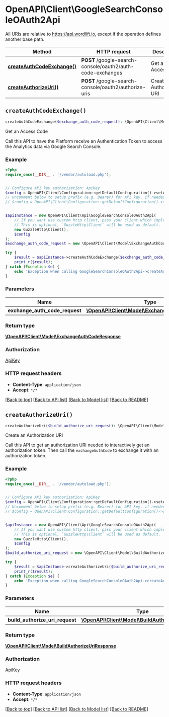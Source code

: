 # OpenAPI\Client\GoogleSearchConsoleOAuth2Api

All URIs are relative to https://api.wordlift.io, except if the operation defines another base path.

| Method | HTTP request | Description |
| ------------- | ------------- | ------------- |
| [**createAuthCodeExchange()**](GoogleSearchConsoleOAuth2Api.md#createAuthCodeExchange) | **POST** /google-search-console/oauth2/auth-code-exchanges | Get an Access Code |
| [**createAuthorizeUri()**](GoogleSearchConsoleOAuth2Api.md#createAuthorizeUri) | **POST** /google-search-console/oauth2/authorize-uris | Create an Authorization URI |


## `createAuthCodeExchange()`

```php
createAuthCodeExchange($exchange_auth_code_request): \OpenAPI\Client\Model\ExchangeAuthCodeResponse
```

Get an Access Code

Call this API to have the Platform receive an Authentication Token to access the Analytics data via Google Search Console.

### Example

```php
<?php
require_once(__DIR__ . '/vendor/autoload.php');


// Configure API key authorization: ApiKey
$config = OpenAPI\Client\Configuration::getDefaultConfiguration()->setApiKey('Authorization', 'YOUR_API_KEY');
// Uncomment below to setup prefix (e.g. Bearer) for API key, if needed
// $config = OpenAPI\Client\Configuration::getDefaultConfiguration()->setApiKeyPrefix('Authorization', 'Bearer');


$apiInstance = new OpenAPI\Client\Api\GoogleSearchConsoleOAuth2Api(
    // If you want use custom http client, pass your client which implements `GuzzleHttp\ClientInterface`.
    // This is optional, `GuzzleHttp\Client` will be used as default.
    new GuzzleHttp\Client(),
    $config
);
$exchange_auth_code_request = new \OpenAPI\Client\Model\ExchangeAuthCodeRequest(); // \OpenAPI\Client\Model\ExchangeAuthCodeRequest

try {
    $result = $apiInstance->createAuthCodeExchange($exchange_auth_code_request);
    print_r($result);
} catch (Exception $e) {
    echo 'Exception when calling GoogleSearchConsoleOAuth2Api->createAuthCodeExchange: ', $e->getMessage(), PHP_EOL;
}
```

### Parameters

| Name | Type | Description  | Notes |
| ------------- | ------------- | ------------- | ------------- |
| **exchange_auth_code_request** | [**\OpenAPI\Client\Model\ExchangeAuthCodeRequest**](../Model/ExchangeAuthCodeRequest.md)|  | |

### Return type

[**\OpenAPI\Client\Model\ExchangeAuthCodeResponse**](../Model/ExchangeAuthCodeResponse.md)

### Authorization

[ApiKey](../../README.md#ApiKey)

### HTTP request headers

- **Content-Type**: `application/json`
- **Accept**: `*/*`

[[Back to top]](#) [[Back to API list]](../../README.md#endpoints)
[[Back to Model list]](../../README.md#models)
[[Back to README]](../../README.md)

## `createAuthorizeUri()`

```php
createAuthorizeUri($build_authorize_uri_request): \OpenAPI\Client\Model\BuildAuthorizeUriResponse
```

Create an Authorization URI

Call this API to get an authorization URI needed to interactively get an authorization token. Then call the `exchangeAuthCode` to exchange it with an authorization token.

### Example

```php
<?php
require_once(__DIR__ . '/vendor/autoload.php');


// Configure API key authorization: ApiKey
$config = OpenAPI\Client\Configuration::getDefaultConfiguration()->setApiKey('Authorization', 'YOUR_API_KEY');
// Uncomment below to setup prefix (e.g. Bearer) for API key, if needed
// $config = OpenAPI\Client\Configuration::getDefaultConfiguration()->setApiKeyPrefix('Authorization', 'Bearer');


$apiInstance = new OpenAPI\Client\Api\GoogleSearchConsoleOAuth2Api(
    // If you want use custom http client, pass your client which implements `GuzzleHttp\ClientInterface`.
    // This is optional, `GuzzleHttp\Client` will be used as default.
    new GuzzleHttp\Client(),
    $config
);
$build_authorize_uri_request = new \OpenAPI\Client\Model\BuildAuthorizeUriRequest(); // \OpenAPI\Client\Model\BuildAuthorizeUriRequest

try {
    $result = $apiInstance->createAuthorizeUri($build_authorize_uri_request);
    print_r($result);
} catch (Exception $e) {
    echo 'Exception when calling GoogleSearchConsoleOAuth2Api->createAuthorizeUri: ', $e->getMessage(), PHP_EOL;
}
```

### Parameters

| Name | Type | Description  | Notes |
| ------------- | ------------- | ------------- | ------------- |
| **build_authorize_uri_request** | [**\OpenAPI\Client\Model\BuildAuthorizeUriRequest**](../Model/BuildAuthorizeUriRequest.md)|  | |

### Return type

[**\OpenAPI\Client\Model\BuildAuthorizeUriResponse**](../Model/BuildAuthorizeUriResponse.md)

### Authorization

[ApiKey](../../README.md#ApiKey)

### HTTP request headers

- **Content-Type**: `application/json`
- **Accept**: `*/*`

[[Back to top]](#) [[Back to API list]](../../README.md#endpoints)
[[Back to Model list]](../../README.md#models)
[[Back to README]](../../README.md)
